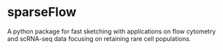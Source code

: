 # sparseFlow
A python package for fast sketching with applications on flow cytometry and scRNA-seq data focusing on retaining rare cell populations.